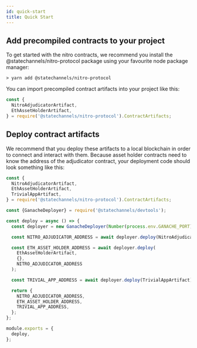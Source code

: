 ```yaml
---
id: quick-start
title: Quick Start
---
```


## Add precompiled contracts to your project

To get started with the nitro contracts, we recommend you install the @statechannels/nitro-protocol package using your favourite node package manager:

```console
> yarn add @statechannels/nitro-protocol
```

You can import precompiled contract artifacts into your project like this:

```javascript
const {
  NitroAdjudicatorArtifact,
  EthAssetHolderArtifact,
} = require('@statechannels/nitro-protocol').ContractArtifacts;
```

## Deploy contract artifacts

We recommend that you deploy these artifacts to a local blockchain in order to connect and interact with them. Because asset holder contracts need to know the address of the adjudicator contract, your deployment code should look something like this:

```javascript
const {
  NitroAdjudicatorArtifact,
  EthAssetHolderArtifact,
  TrivialAppArtifact,
} = require('@statechannels/nitro-protocol').ContractArtifacts;

const {GanacheDeployer} = require('@statechannels/devtools');

const deploy = async () => {
  const deployer = new GanacheDeployer(Number(process.env.GANACHE_PORT));

  const NITRO_ADJUDICATOR_ADDRESS = await deployer.deploy(NitroAdjudicatorArtifact);

  const ETH_ASSET_HOLDER_ADDRESS = await deployer.deploy(
    EthAssetHolderArtifact,
    {},
    NITRO_ADJUDICATOR_ADDRESS
  );

  const TRIVIAL_APP_ADDRESS = await deployer.deploy(TrivialAppArtifact);

  return {
    NITRO_ADJUDICATOR_ADDRESS,
    ETH_ASSET_HOLDER_ADDRESS,
    TRIVIAL_APP_ADDRESS,
  };
};

module.exports = {
  deploy,
};
```

